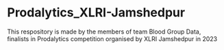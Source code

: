 # Prodalytics_XLRI-Jamshedpur
This respository is made by the members of team Blood Group Data, finalists in Prodalytics competition organised by XLRI Jamshedpur in 2023
